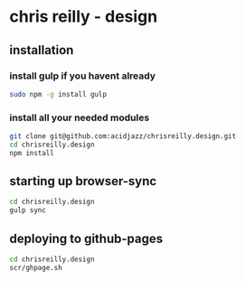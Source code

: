 # chris reilly - design

## installation

### install gulp if you havent already
```bash
sudo npm -g install gulp
```

### install all your needed modules
```bash
git clone git@github.com:acidjazz/chrisreilly.design.git
cd chrisreilly.design
npm install
```

## starting up browser-sync
```bash
cd chrisreilly.design
gulp sync
```
## deploying to github-pages 
```bash
cd chrisreilly.design
scr/ghpage.sh
```

